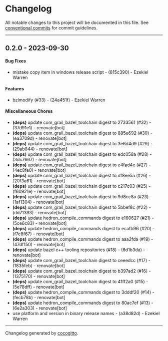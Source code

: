 # Changelog
All notable changes to this project will be documented in this file. See [conventional commits](https://www.conventionalcommits.org/) for commit guidelines.

- - -
## 0.2.0 - 2023-09-30
#### Bug Fixes
- mistake copy item in windows release script - (815c390) - Ezekiel Warren
#### Features
- bzlmodify (#33) - (24a451f) - Ezekiel Warren
#### Miscellaneous Chores
- **(deps)** update com_grail_bazel_toolchain digest to 2733561 (#32) - (37d91e1) - renovate[bot]
- **(deps)** update com_grail_bazel_toolchain digest to 885e692 (#30) - (ea3709d) - renovate[bot]
- **(deps)** update com_grail_bazel_toolchain digest to 3e6d4d9 (#29) - (29ab844) - renovate[bot]
- **(deps)** update com_grail_bazel_toolchain digest to edc058a (#28) - (3dc7667) - renovate[bot]
- **(deps)** update com_grail_bazel_toolchain digest to e4fad4e (#27) - (4ec8fe0) - renovate[bot]
- **(deps)** update com_grail_bazel_toolchain digest to df8ee5a (#26) - (20f3a61) - renovate[bot]
- **(deps)** update com_grail_bazel_toolchain digest to c217c03 (#25) - (f60921e) - renovate[bot]
- **(deps)** update com_grail_bazel_toolchain digest to 9d8cc8a (#23) - (1af1304) - renovate[bot]
- **(deps)** update com_grail_bazel_toolchain digest to 5bbef8c (#22) - (dd71393) - renovate[bot]
- **(deps)** update hedron_compile_commands digest to e160627 (#21) - (5ce6c83) - renovate[bot]
- **(deps)** update hedron_compile_commands digest to ecafb96 (#20) - (f7c8f67) - renovate[bot]
- **(deps)** update hedron_compile_commands digest to aaa2fda (#19) - (47df150) - renovate[bot]
- **(deps)** update bazel c++ tooling repositories (#18) - (6d1b3da) - renovate[bot]
- **(deps)** update com_grail_bazel_toolchain digest to ceeedcc (#17) - (1835feb) - renovate[bot]
- **(deps)** update com_grail_bazel_toolchain digest to b397ad2 (#16) - (1375170) - renovate[bot]
- **(deps)** update com_grail_bazel_toolchain digest to 41ff2a0 (#15) - (5e78dff) - renovate[bot]
- **(deps)** update hedron_compile_commands digest to 3dddf20 (#14) - (fecb78b) - renovate[bot]
- **(deps)** update hedron_compile_commands digest to 80ac7ef (#13) - (6e2a303) - renovate[bot]
- use platform and version in binary release names - (a38d82d) - Ezekiel Warren

- - -

Changelog generated by [cocogitto](https://github.com/cocogitto/cocogitto).